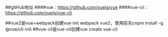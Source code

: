 ##gitHub地址
####vue：https://github.com/vuejs/vue
####vue-cli：https://github.com/vuejs/vue-cli


##vue2是vue+webpack创建vue init webpack vue2，使用前先cnpm install -g @vue/cli-init
##vue-cli是vue-cli创建vue create vue-cli